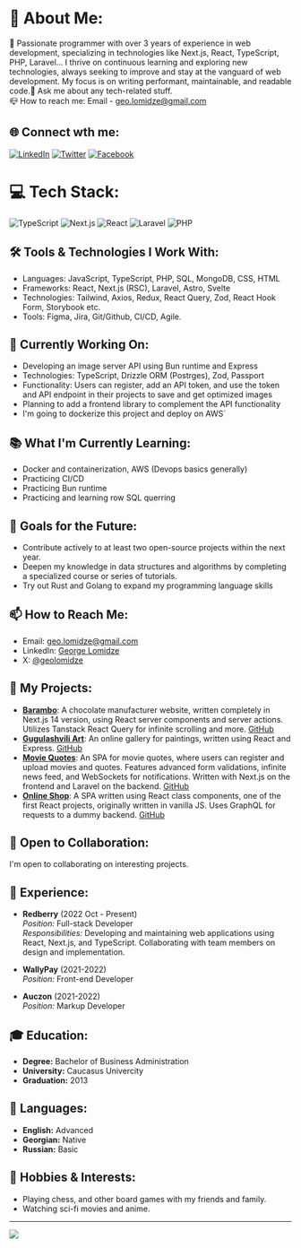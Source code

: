 # 💫 About Me:
🚀 Passionate programmer with over 3 years of experience in web development, specializing in technologies like Next.js, React, TypeScript, PHP, Laravel... I thrive on continuous learning and exploring new technologies, always seeking to improve and stay at the vanguard of web development. My focus is on writing performant, maintainable, and readable code.💬 Ask me about any tech-related stuff.<br>📪 How to reach me: Email - geo.lomidze@gmail.com

## 🌐 Connect wth me:
[![LinkedIn](https://img.shields.io/badge/LinkedIn-%230077B5.svg?logo=linkedin&logoColor=white)](https://www.linkedin.com/in/geo318) [![Twitter](https://img.shields.io/badge/X-%231DA1F2.svg?logo=X&logoColor=white)](https://twitter.com/geo318) [![Facebook](https://img.shields.io/badge/Facebook-%231877F2.svg?logo=Facebook&logoColor=white)](https://www.facebook.com/geo318)

# 💻 Tech Stack:
![TypeScript](https://img.shields.io/badge/typescript-%23007ACC.svg?style=for-the-badge&logo=typescript&logoColor=white) ![Next.js](https://img.shields.io/badge/next.js-000000?style=for-the-badge&logo=next.js&logoColor=white) ![React](https://img.shields.io/badge/react-%2320232a.svg?style=for-the-badge&logo=react&logoColor=%2361DAFB) ![Laravel](https://img.shields.io/badge/laravel-%23FF2D20.svg?style=for-the-badge&logo=laravel&logoColor=white) ![PHP](https://img.shields.io/badge/php-%23777BB4.svg?style=for-the-badge&logo=php&logoColor=white)

## 🛠️ Tools & Technologies I Work With:
- Languages: JavaScript, TypeScript, PHP, SQL, MongoDB, CSS, HTML
- Frameworks: React, Next.js (RSC), Laravel, Astro, Svelte
- Technologies: Tailwind, Axios, Redux, React Query, Zod, React Hook Form, Storybook etc.
- Tools: Figma, Jira, Git/Github, CI/CD, Agile.

## 🔨 Currently Working On:
- Developing an image server API using Bun runtime and Express
- Technologies: TypeScript, Drizzle ORM (Postrges), Zod, Passport
- Functionality: Users can register, add an API token, and use the token and API endpoint in their projects to save and get optimized images
- Planning to add a frontend library to complement the API functionality
- I'm going to dockerize this project and deploy on AWS`

## 📚 What I'm Currently Learning:
- Docker and containerization, AWS (Devops basics generally)
- Practicing CI/CD
- Practicing Bun runtime
- Practicing and learning row SQL querring

## 🎯 Goals for the Future:
- Contribute actively to at least two open-source projects within the next year.
- Deepen my knowledge in data structures and algorithms by completing a specialized course or series of tutorials.
- Try out Rust and Golang to expand my programming language skills

## 📫 How to Reach Me:
- Email: geo.lomidze@gmail.com
- LinkedIn: [George Lomidze](https://www.linkedin.com/in/geo318)
- X: [@geolomidze](https://twitter.com/geolomidze)

## 🚀 My Projects:
- **[Barambo](https://barambo.ge)**: A chocolate manufacturer website, written completely in Next.js 14 version, using React server components and server actions. Utilizes Tanstack React Query for infinite scrolling and more. [GitHub](https://github.com/geo318/barambo)
- **[Gugulashvili Art](https://zuragugulashvili.com)**: An online gallery for paintings, written using React and Express. [GitHub](https://github.com/geo318/gugulashvili-art)
- **[Movie Quotes](https://movie-quotes.lomize.com)**: An SPA for movie quotes, where users can register and upload movies and quotes. Features advanced form validations, infinite news feed, and WebSockets for notifications. Written with Next.js on the frontend and Laravel on the backend. [GitHub](https://github.com/geo318/movie-quotes)
- **[Online Shop](https://react-shop.lomize.com/categories/all)**: A SPA written using React class components, one of the first React projects, originally written in vanilla JS. Uses GraphQL for requests to a dummy backend. [GitHub](https://github.com/geo318/online-shop)

## 🤝 Open to Collaboration:
I'm open to collaborating on interesting projects.

## 💼 Experience:
- **Redberry** (2022 Oct - Present)<br>
  *Position:* Full-stack Developer<br>
  *Responsibilities:* Developing and maintaining web applications using React, Next.js, and TypeScript. Collaborating with team members on design and implementation.

- **WallyPay** (2021-2022)<br>
  *Position:* Front-end Developer<br>

- **Auczon** (2021-2022)<br>
  *Position:* Markup Developer<br>

## 🎓 Education:
- **Degree:** Bachelor of Business Administration
- **University:** Caucasus Univercity
- **Graduation:** 2013

## 💬 Languages:
- **English:** Advanced
- **Georgian:** Native
- **Russian:** Basic

## 🌟 Hobbies & Interests:
- Playing chess, and other board games with my friends and family.
- Watching sci-fi movies and anime.

---

[![](https://visitcount.itsvg.in/api?id=naxucrishvili1993&icon=0&color=0)](https://visitcount.itsvg.in)

<!-- Proudly created with GPRM ( https://gprm.itsvg.in ) -->
